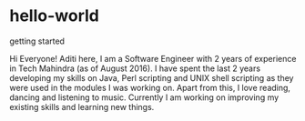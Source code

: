 # hello-world
getting started

Hi Everyone!
Aditi here, I am a Software Engineer with 2 years of experience in Tech Mahindra (as of August 2016). I have spent the last 2 years developing my skills on Java, Perl scripting and UNIX shell scripting as they were used in the modules I was working on. Apart from this, I love reading, dancing and listening to music. Currently I am working on improving my existing skills and learning new things.
